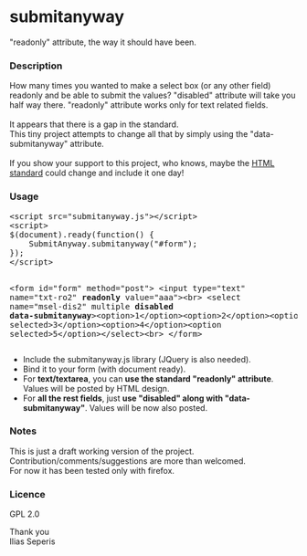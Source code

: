 # submitanyway
"readonly" attribute, the way it should have been.

<h3>Description</h3>
How many times you wanted to make a select box (or any other field) readonly and be able to submit the values?
"disabled" attribute will take you half way there. "readonly" attribute works only for text related fields.
<br><br>
It appears that there is a gap in the standard.
<br>
This tiny project attempts to change all that by simply using the "data-submitanyway" attribute.
<br><br>
If you show your support to this project, who knows, maybe the <a href="https://github.com/whatwg/html/issues/2311">HTML standard</a> could change and include it one day!

<h3>Usage</h3>
<pre>
&lt;script src="submitanyway.js"&gt;&lt;/script&gt;
&lt;script&gt;
$(document).ready(function() {
	SubmitAnyway.submitanyway("#form");
});
&lt;/script&gt;

&lt;form id="form" method="post"&gt;
&lt;input type="text" name="txt-ro2" <b>readonly</b> value="aaa"&gt;&lt;br&gt;
&lt;select name="msel-dis2" multiple <b>disabled data-submitanyway</b>&gt;&lt;option&gt;1&lt;/option&gt;&lt;option&gt;2&lt;/option&gt;&lt;option selected&gt;3&lt;/option&gt;&lt;option&gt;4&lt;/option&gt;&lt;option selected&gt;5&lt;/option&gt;&lt;/select&gt;&lt;br&gt;
&lt;/form&gt;
</pre>

<ul>
<li> Include the submitanyway.js library (JQuery is also needed).
<li> Bind it to your form (with document ready).
<li> For <b>text/textarea</b>, you can <b>use the standard "readonly" attribute</b>. Values will be posted by HTML design.
<li> For <b>all the rest fields</b>, just <b>use "disabled" along with "data-submitanyway"</b>. Values will be now also posted.
</ul>

<h3>Notes</h3>
This is just a draft working version of the project.<br>
Contribution/comments/suggestions are more than welcomed.<br>
For now it has been tested only with firefox.

<h3>Licence</h3>
GPL 2.0

Thank you
<br>
Ilias Seperis
